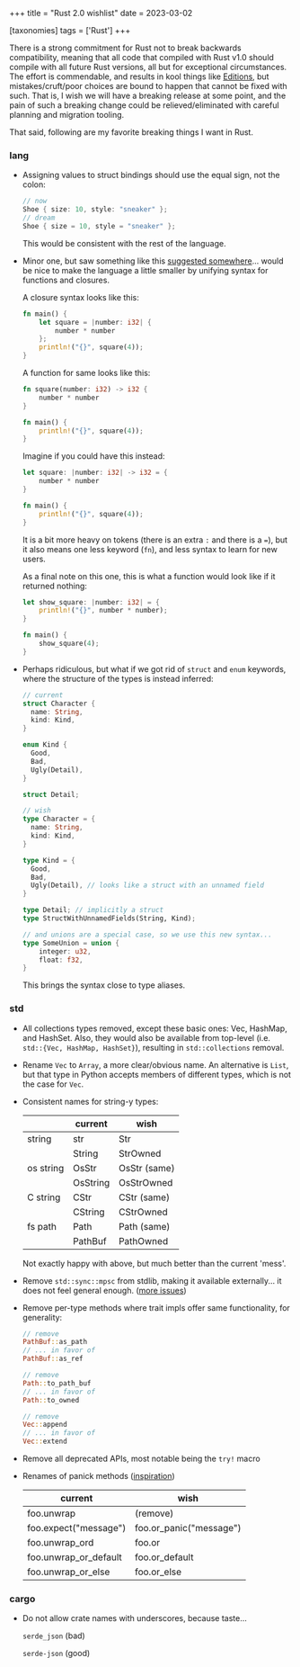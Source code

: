 +++
title = "Rust 2.0 wishlist"
date = 2023-03-02

[taxonomies]
tags = ['Rust']
+++

There is a strong commitment for Rust not to break backwards compatibility,
meaning that all code that compiled with Rust v1.0 should compile with all
future Rust versions, all but for exceptional circumstances.
The effort is commendable, and results in kool things like [Editions],
but mistakes/cruft/poor choices are bound to happen that cannot be fixed with such.
That is, I wish we will have a breaking release at some point,
and the pain of such a breaking change could be relieved/eliminated with
careful planning and migration tooling.

That said,
following are my favorite breaking things I want in Rust.

### lang

- Assigning values to struct bindings should use the equal sign, not
  the colon:

  ```rust
  // now
  Shoe { size: 10, style: "sneaker" };
  // dream
  Shoe { size = 10, style = "sneaker" };
  ```

  This would be consistent with the rest of the language.

- Minor one, but saw something like this [suggested somewhere]...
  would be nice to make the language a little smaller by unifying syntax for
  functions and closures.

  A closure syntax looks like this:

  ```rust
  fn main() {
      let square = |number: i32| {
          number * number
      };
      println!("{}", square(4));
  }
  ```

  A function for same looks like this:

  ```rust
  fn square(number: i32) -> i32 {
      number * number
  }

  fn main() {
      println!("{}", square(4));
  }
  ````

  Imagine if you could have this instead:

  ```rust
  let square: |number: i32| -> i32 = {
      number * number
  }

  fn main() {
      println!("{}", square(4));
  }
  ```

  It is a bit more heavy on tokens
  (there is an extra `:` and there is a `=`),
  but it also means one less keyword (`fn`),
  and less syntax to learn for new users.

  As a final note on this one,
  this is what a function would look like if it returned nothing:

  ```rust
  let show_square: |number: i32| = {
      println!("{}", number * number);
  }

  fn main() {
      show_square(4);
  }
  ```

- Perhaps ridiculous,
  but what if we got rid of `struct` and `enum` keywords,
  where the structure of the types is instead inferred:

  ```rust
  // current
  struct Character {
    name: String,
    kind: Kind,
  }

  enum Kind {
    Good,
    Bad,
    Ugly(Detail),
  }

  struct Detail;

  // wish
  type Character = {
    name: String,
    kind: Kind,
  }

  type Kind = {
    Good,
    Bad,
    Ugly(Detail), // looks like a struct with an unnamed field
  }

  type Detail; // implicitly a struct
  type StructWithUnnamedFields(String, Kind);

  // and unions are a special case, so we use this new syntax...
  type SomeUnion = union {
      integer: u32,
      float: f32,
  }
  ```

  This brings the syntax close to type aliases.

### std

- All collections types removed, except these basic ones: Vec,
  HashMap, and HashSet. Also, they would also be available from
  top-level (i.e. `std::{Vec, HashMap, HashSet}`), resulting in
  `std::collections` removal.

- Rename `Vec` to `Array`, a more clear/obvious name.
  An alternative is `List`, but that type in Python accepts members of
  different types, which is not the case for `Vec`.

- Consistent names for string-y types:

  |           | current  | wish          |
  |-----------|----------|---------------|
  | string    | str      | Str           |
  |           | String   | StrOwned      |
  | os string | OsStr    | OsStr (same)  |
  |           | OsString | OsStrOwned    |
  | C string  | CStr     | CStr (same)   |
  |           | CString  | CStrOwned     |
  | fs path   | Path     | Path (same)   |
  |           | PathBuf  | PathOwned     |


  Not exactly happy with above, but much better than the current 'mess'.

- Remove `std::sync::mpsc` from stdlib, making it available
  externally... it does not feel general enough. ([more issues])

- Remove per-type methods where trait impls offer same functionality,
  for generality:

  ```rust
  // remove
  PathBuf::as_path
  // ... in favor of
  PathBuf::as_ref

  // remove
  Path::to_path_buf
  // ... in favor of
  Path::to_owned

  // remove
  Vec::append
  // ... in favor of
  Vec::extend
  ```

- Remove all deprecated APIs, most notable being the `try!` macro

- Renames of panick methods ([inspiration])

  current | wish
    ---   | ---
  foo.unwrap | (remove)
  foo.expect("message") | foo.or_panic("message")
  foo.unwrap_ord | foo.or
  foo.unwrap_or_default | foo.or_default
  foo.unwrap_or_else | foo.or_else

 ### cargo

- Do not allow crate names with underscores, because taste...

  `serde_json` (bad)

  `serde-json` (good)


[more issues]: https://github.com/rust-lang/rust/pull/42397#issuecomment-315867774
[Editions]: https://doc.rust-lang.org/edition-guide/editions
[suggested somewhere]: https://twitter.com/brundolfsmith/status/1610431400209158144
[inspiration]: https://github.com/rust-lang/rfcs/pull/3218#issuecomment-1010084722
